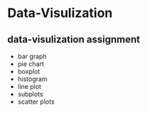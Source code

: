 # Data-Visulization
## data-visulization assignment
* bar graph
* pie chart
* boxplot
* histogram
* line plot
* subplots
* scatter plots

